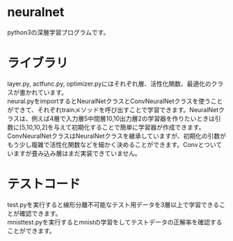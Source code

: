 # neuralnet
python3の深層学習プログラムです。

# ライブラリ
layer.py, actfunc.py, optimizer.pyにはそれぞれ層、活性化関数、最適化のクラスが書かれています。<br>
neural.pyをimportするとNeuralNetクラスとConvNeuralNetクラスを使うことができて、それぞれtrainメソッドを呼び出すことで学習できます。NeuralNetクラスは、例えば4層で入力層5中間層10,10出力層2の学習器を作りたいときは引数に[5,10,10,2]を与えて初期化することで簡単に学習器が作成できます。ConvNeuralNetクラスはNeuralNetクラスを継承していますが、初期化の引数がもう少し複雑で活性化関数などを細かく決めることができます。Convとついていますが畳み込み層はまだ実装できていません。

# テストコード
test.pyを実行すると線形分離不可能なテスト用データを3層以上で学習できることが確認できます。<br>
mnisttest.pyを実行するとmnistの学習をしてテストデータの正解率を確認することができます。
